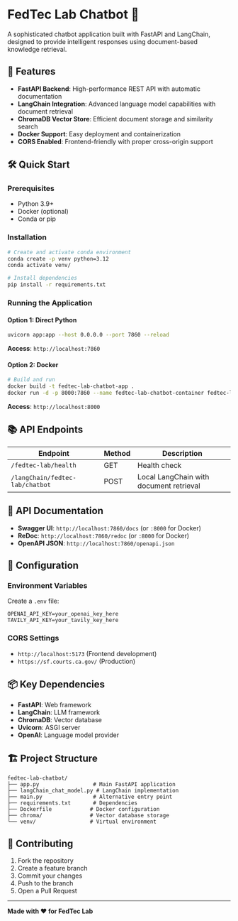 # FedTec Lab Chatbot 🤖

A sophisticated chatbot application built with FastAPI and LangChain, designed to provide intelligent responses using document-based knowledge retrieval.

## 🚀 Features

- **FastAPI Backend**: High-performance REST API with automatic documentation
- **LangChain Integration**: Advanced language model capabilities with document retrieval
- **ChromaDB Vector Store**: Efficient document storage and similarity search
- **Docker Support**: Easy deployment and containerization
- **CORS Enabled**: Frontend-friendly with proper cross-origin support

## 🛠️ Quick Start

### Prerequisites
- Python 3.9+
- Docker (optional)
- Conda or pip

### Installation

```bash
# Create and activate conda environment
conda create -p venv python=3.12
conda activate venv/

# Install dependencies
pip install -r requirements.txt
```

### Running the Application

#### Option 1: Direct Python
```bash
uvicorn app:app --host 0.0.0.0 --port 7860 --reload
```
**Access**: `http://localhost:7860`

#### Option 2: Docker
```bash
# Build and run
docker build -t fedtec-lab-chatbot-app .
docker run -d -p 8000:7860 --name fedtec-lab-chatbot-container fedtec-lab-chatbot-app
```
**Access**: `http://localhost:8000`

## 📚 API Endpoints

| Endpoint | Method | Description |
|----------|--------|-------------|
| `/fedtec-lab/health` | GET | Health check |
| `/langChain/fedtec-lab/chatbot` | POST | Local LangChain with document retrieval |

## 📖 API Documentation

- **Swagger UI**: `http://localhost:7860/docs` (or `:8000` for Docker)
- **ReDoc**: `http://localhost:7860/redoc` (or `:8000` for Docker)
- **OpenAPI JSON**: `http://localhost:7860/openapi.json`

## 🔧 Configuration

### Environment Variables
Create a `.env` file:
```env
OPENAI_API_KEY=your_openai_key_here
TAVILY_API_KEY=your_tavily_key_here
```

### CORS Settings
- `http://localhost:5173` (Frontend development)
- `https://sf.courts.ca.gov/` (Production)

## 📦 Key Dependencies

- **FastAPI**: Web framework
- **LangChain**: LLM framework
- **ChromaDB**: Vector database
- **Uvicorn**: ASGI server
- **OpenAI**: Language model provider

## 🏗️ Project Structure

```
fedtec-lab-chatbot/
├── app.py                 # Main FastAPI application
├── langChain_chat_model.py # LangChain implementation
├── main.py                # Alternative entry point
├── requirements.txt       # Dependencies
├── Dockerfile            # Docker configuration
├── chroma/               # Vector database storage
└── venv/                 # Virtual environment
```

## 🤝 Contributing

1. Fork the repository
2. Create a feature branch
3. Commit your changes
4. Push to the branch
5. Open a Pull Request

---

**Made with ❤️ for FedTec Lab**